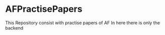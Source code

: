 # AFPractisePapers
This Repository consist with practise papers of AF 
In here there is only the backend
